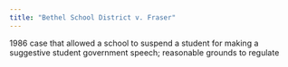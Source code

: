 ```yaml
---
title: "Bethel School District v. Fraser"
---
```

1986 case that allowed a school to suspend a student for making a suggestive student government speech; reasonable grounds to regulate

